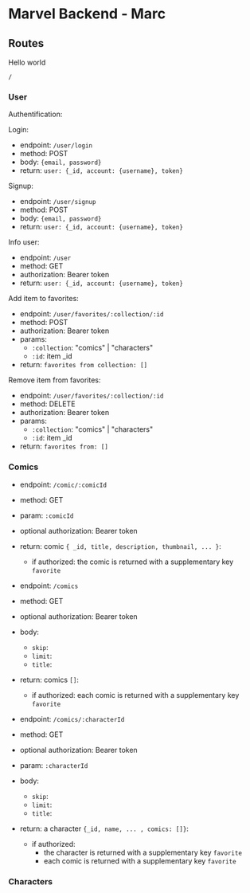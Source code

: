 # Marvel Backend - Marc

## Routes

Hello world

`/`

### User

Authentification:

Login:

- endpoint: `/user/login`
- method: POST
- body: `{email, password}`
- return: `user: {_id, account: {username}, token}`

Signup:

- endpoint: `/user/signup`
- method: POST
- body: `{email, password}`
- return: `user: {_id, account: {username}, token}`

Info user:

- endpoint: `/user`
- method: GET
- authorization: Bearer token
- return: `user: {_id, account: {username}, token}`

Add item to favorites:

- endpoint: `/user/favorites/:collection/:id`
- method: POST
- authorization: Bearer token
- params:
  - `:collection`: "comics" | "characters"
  - `:id`: item \_id
- return: `favorites from collection: []`

Remove item from favorites:

- endpoint: `/user/favorites/:collection/:id`
- method: DELETE
- authorization: Bearer token
- params:
  - `:collection`: "comics" | "characters"
  - `:id`: item \_id
- return: `favorites from: []`

### Comics

- endpoint: `/comic/:comicId`
- method: GET
- param: `:comicId`
- optional authorization: Bearer token
- return: comic `{ _id, title, description, thumbnail, ... }`:

  - if authorized: the comic is returned with a supplementary key `favorite`

- endpoint: `/comics`
- method: GET
- optional authorization: Bearer token
- body:
  - `skip`:
  - `limit`:
  - `title`:
- return: comics `[]`:

  - if authorized: each comic is returned with a supplementary key `favorite`

- endpoint: `/comics/:characterId`
- method: GET
- optional authorization: Bearer token
- param: `:characterId`
- body:
  - `skip`:
  - `limit`:
  - `title`:
- return: a character `{_id, name, ... , comics: []}`:
  - if authorized:
    - the character is returned with a supplementary key `favorite`
    - each comic is returned with a supplementary key `favorite`

### Characters
